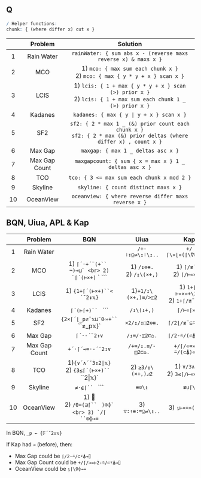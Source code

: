 ## Q

```q
/ Helper functions:
chunk: { (where differ x) cut x }
```

|       |    Problem    |                                                        Solution                                                         |
| :---: | :-----------: | :---------------------------------------------------------------------------------------------------------------------: |
|   1   |  Rain Water   |                             `rainWater: { sum abs x - (reverse maxs reverse x) & maxs x }`                              |
|   2   |      MCO      |                     1) `mco: { max sum each chunk x }` <br> 2) `mco: { max { y * y + x } scan x }`                      |
|   3   |     LCIS      |    1) `lcis: { 1 + max { y * y + x } scan (>) prior x }` <br> 2) `lcis: { 1 + max sum each chunk 1 _ (>) prior x }`     |
|   4   |    Kadanes    |                                        `kadanes: { max { y \| y + x } scan x }`                                         |
|   5   |      SF2      | `sf2: { 2 * max 1 _ (&) prior count each chunk x }` <br> `sf2: { 2 * max (&) prior deltas (where differ x) , count x }` |
|   6   |    Max Gap    |                                           `maxgap: { max 1 _ deltas asc x }`                                            |
|   7   | Max Gap Count |                                  `maxgapcount: { sum { x = max x } 1 _ deltas asc x }`                                  |
|   8   |      TCO      |                                       `tco: { 3 <= max sum each chunk x mod 2 }`                                        |
|   9   |    Skyline    |                                          `skyline: { count distinct maxs x }`                                           |
|  10   |   OceanView   |                                  `oceanview: { where reverse differ maxs reverse x }`                                   |

## BQN, Uiua, APL & Kap

|       |    Problem    |                           BQN                           |             Uiua              |                   Kap                    |                   APL                   |
| :---: | :-----------: | :-----------------------------------------------------: | :---------------------------: | :--------------------------------------: | :-------------------------------------: |
|   1   |  Rain Water   |                                                         |       `/+-∶↧⍜⇌\↥∶\↥..`        |           `+/⌈\«⌊»(⌈\⍢⌽)«-»⊢`            |                                         |
|   2   |      MCO      |    1) `⌈´·+´¨(+`` ` ``¬)⊸⊔` <br> 2) `⌈´(⊢×+)`` ` ```    | 1) `/↥⊜⧻.` <br> 2) `/↥\(×+,)` |      1) `⌈/≢¨⊂⍨` <br> 2) `⌈/⊢«×»+\`      |         1) 🚫 <br> 2) `⌈/(≢¨⊆⍨)`         |
|   3   |     LCIS      |                1) `{1+⌈´(⊢×+)``<´˘2↕𝕩}`                 |      1)`+1/↥\(×+,)≡/>◫2`      | 1) `1+⌈/⊢«×»+\2</` <br> 2) `1+⌈/≢¨⊂⍨2</` |           2) `{1+⌈/≢¨⊆⍨2</⍵}`           |
|   4   |    Kadanes    |                    `⌈´(⊢⌈+)`` ` ```                     |          `/↥\(↥+,)`           |                `⌈/⊢«⌈»+\`                |                    🚫                    |
|   5   |      SF2      |             `{2×⌈´⌊_p≠¨𝕩⊔˜0∾+`` ` ``≠_p𝕩}`              |         `×2/↥/↧◫2⊜⧻.`         |             `⌈/2⌊/≢¨⊆⍨1,2≠/`             |         `{2×⌈/2⌊/≢¨⍵⊂⍨1,2≠/⍵}`          |
|   6   |    Max Gap    |                       `⌈´·-´˘2↕∨`                       |         `/↥≡/-◫2⊏⌂.`          |             `⌈/2-⍨/(⊂⍋)«⌷»⊢`             |            `{⌈/2-/(⊂⍤⍒⌷⊢)⍵}`            |
|   7   | Max Gap Count |                    `+´·⌈´⊸=·-´˘2↕∨`                     |       `/+=/↥.≡/-◫2⊏⌂.`        |          `+/⌈/«=»⊢2-⍨/(⊂⍋)«⌷»⊢`          |         `{+/(⌈/=⊢)2-/(⊂⍤⍒⌷⊢)⍵}`         |
|   8   |      TCO      |   1)`{∨´∧´˘3↕2\|𝕩}` <br> 2) `{3≤⌈´(⊢×+)`` ` ``2\|𝕩}`    |       2) `≥3/↥\(×+,)◿2`       |  1) `∨/3∧/2\|` <br> 2) `3≤⌈/⊢«×»+\2\|`   | 1) `∨/3∧/2\|⊢` <br> 2) `{3≤⌈/≢¨⊆⍨2\|⍵}` |
|   9   |    Skyline    |                      `≠·⍷⌈`` ` ```                      |            `⧻⊝\↥`             |                  `≢∪⌈\`                  |                `{≢∪⌈\⍵}`                |
|  10   |   OceanView   | 1) 🚫 <br> 2) `/0=(⊒⌈`` ` ``)⌾⌽` <br> 3) `/⌈`` ` ``⌾⌽⊸=` |       3) `▽∶⇡⧻∶=⍜⇌\↥..`       |             3) `⍸⊢«=»(⌈\⍢⌽)`             |            1) `{¯1+⍸⌽≠⌈\⌽⍵}`            |

In BQN, `_p ← {𝔽´˘2↕𝕩}` <br>

If Kap had `⊸` (before), then:
* Max Gap could be `⌈/2-⍨/⊂⍤⍋⊸⌷`
* Max Gap Count could be `+/⌈/⊸=⊢2-⍨/⊂⍤⍋⊸⌷`
* OceanView could be `⍸⌈\⍢⌽⊸=`
